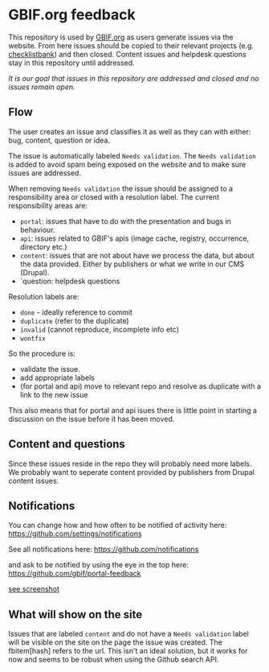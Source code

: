 # GBIF.org feedback
This repository is used by [GBIF.org](http://gbif.org) as users generate issues via the website.
From here issues should be copied to their relevant projects (e.g. [checklistbank](https://github.com/gbif/checklistbank)) and then closed.
Content issues and helpdesk questions stay in this repository until addressed.

_It is our goal that issues in this repository are addressed and closed and no issues remain open._

## Flow

The user creates an issue and classifies it as well as they can with either: bug, content, question or idea.

The issue is automatically labeled `Needs validation`. The `Needs validation` is added to avoid spam being exposed on the website and to make sure issues are addressed.

When removing `Needs validation` the issue should be assigned to a responsibility area or closed with a resolution label.
The current responsibility areas are:

* `portal`: issues that have to do with the presentation and bugs in behaviour.
* `api`: issues related to GBIF's apis (image cache, registry, occurrence, directory etc.)
* `content`: issues that are not about have we process the data, but about the data provided. Either by publishers or what we write in our CMS (Drupal).
* `question: helpdesk questions

Resolution labels are:

* `done` - ideally reference to commit
* `duplicate` (refer to the duplicate)
* `invalid` (cannot reproduce, incomplete info etc)
* `wontfix`

So the procedure is:

* validate the issue.
* add appropriate labels
* (for portal and api) move to relevant repo and resolve as duplicate with a link to the new issue

This also means that for portal and api isues there is little point in starting a discussion on the issue before it has been moved.

## Content and questions
Since these issues reside in the repo they will probably need more labels. We probably want to seperate content provided by publishers from Drupal content issues.

## Notifications
You can change how and how often to be notified of activity here:
https://github.com/settings/notifications

See all notifications here:
https://github.com/notifications

and ask to be notified by using the eye in the top here:
https://github.com/gbif/portal-feedback

[see screenshot](https://gbif.box.com/s/wn685mdaxul687qo9d7x8gh4oiz4f78u)

## What will show on the site
Issues that are labeled `content` and do not have a `Needs validation` label will be visible on the site on the page the issue was created.
The fbitem[hash] refers to the url. 
This isn't an ideal solution, but it works for now and seems to be robust when using the Github search API.
